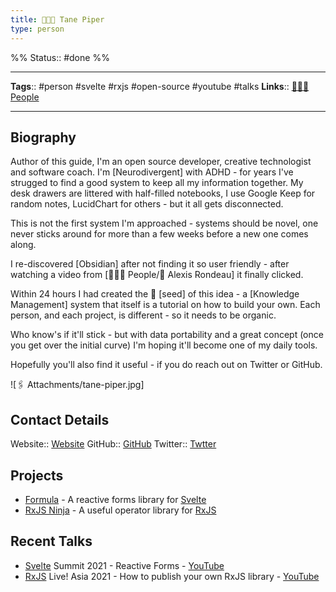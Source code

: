 ```yaml
---
title: 🧑🏻‍💻 Tane Piper
type: person
---
```

%%
Status:: #done
%%

---
**Tags**:: #person #svelte #rxjs #open-source #youtube #talks
**Links**:: [👨‍👧‍👦 People](-people.md)

---

## Biography
Author of this guide, I'm an open source developer, creative technologist and software coach. I'm [Neurodivergent] with ADHD - for years I've strugged to find a good system to keep all my information together.  My desk drawers are littered with half-filled notebooks, I use Google Keep for random notes, LucidChart for others - but it all gets disconnected.

This is not the first system I'm approached - systems should be novel, one never sticks around for more than a few weeks before a new one comes along.

I re-discovered [Obsidian] after not finding it so user friendly - after watching a video from [👨‍👧‍👦 People/👤 Alexis Rondeau] it finally clicked.

Within 24 hours I had created the 🌱 [seed] of this idea - a [Knowledge Management] system that itself is a tutorial on how to build your own.  Each person, and each project, is different - so it needs to be organic.

Who know's if it'll stick - but with data portability and a great concept (once you get over the initial curve) I'm hoping it'll become one of my daily tools.

Hopefully you'll also find it useful - if you do reach out on Twitter or GitHub.

![🖇 Attachments/tane-piper.jpg]

## Contact Details
Website:: [Website](https://tane.dev)
GitHub:: [GitHub](https://github.com/tanepiper)
Twitter:: [Twtter](https://twitter.com/tanepiper)

## Projects
- [Formula](https://formula.svelte.codes) - A reactive forms library for [Svelte](https://svelte.dev/)
- [RxJS Ninja](https://rxjs.ninja) - A useful operator library for [RxJS](https://rxjs.dev/) 

## Recent Talks
- [Svelte](https://svelte.dev/) Summit 2021 - Reactive Forms - [YouTube](https://www.youtube.com/watch?v=fnr9XWvjJHw&t=15454s)
- [RxJS](https://rxjs.dev/) Live! Asia 2021 - How to publish your own RxJS library - [YouTube](https://www.youtube.com/watch?v=-h5yTw87If4)
